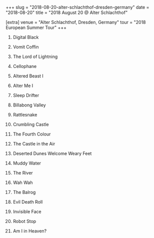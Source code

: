 +++
slug = "2018-08-20-alter-schlachthof-dresden-germany"
date = "2018-08-20"
title = "2018 August 20 @ Alter Schlachthof"

[extra]
venue = "Alter Schlachthof, Dresden, Germany"
tour = "2018 European Summer Tour"
+++


 1. Digital Black

 2. Vomit Coffin

 3. The Lord of Lightning

 4. Cellophane

 5. Altered Beast I

 6. Alter Me I

 7. Sleep Drifter

 8. Billabong Valley

 9. Rattlesnake

10. Crumbling Castle

11. The Fourth Colour

12. The Castle in the Air

13. Deserted Dunes Welcome Weary Feet

14. Muddy Water

15. The River

16. Wah Wah

17. The Balrog

18. Evil Death Roll

19. Invisible Face

20. Robot Stop

21. Am I in Heaven?


